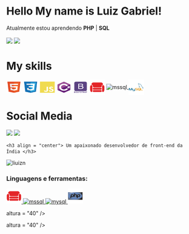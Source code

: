 <h1>Hello My name is Luiz Gabriel!</h1>
Atualmente estou aprendendo <b>PHP</b> | <b>SQL</b>
 <br><br>

<div>
    <img height="160em" src="https://github-readme-stats.vercel.app/api?username=liuizn&show_icons=true&theme=tokyonight">
    <img height="160em" src="https://github-readme-stats.vercel.app/api/top-langs/?username=liuizn&layout=compact&langs_count=16&theme=tokyonight">
</div>
<div style="display: inline_block">
    <h1>My skills </h1>
  <img align="center" alt="HTML" height="30" width="40" src="https://raw.githubusercontent.com/devicons/devicon/master/icons/html5/html5-original.svg">
  <img align="center" alt="CSS" height="30" width="40" src="https://raw.githubusercontent.com/devicons/devicon/master/icons/css3/css3-original.svg">
  <img align="center" alt="Js" height="30" width="40" src="https://raw.githubusercontent.com/devicons/devicon/master/icons/javascript/javascript-plain.svg">
  <img align="center" alt="Csharp" height="30" width="40" src="https://raw.githubusercontent.com/devicons/devicon/master/icons/csharp/csharp-original.svg">
  <img align="center" alt="bootstrap"height="30" width="40" src="https://raw.githubusercontent.com/devicons/devicon/master/icons/bootstrap/bootstrap-plain-wordmark.svg"/>
  <img align="center" alt="couchdb" width="40" height="40" src="https://raw.githubusercontent.com/devicons/devicon/0d6c64dbbf311879f7d563bfc3ccf559f9ed111c/icons/couchdb/couchdb-original.svg" />
  <img align="center" alt="mssql" width="40" height="40" src="https://www.svgrepo.com/show/303229/microsoft-sql-server-logo.svg"/><a href="https://www.mysql.com/">
  <img align="center" alt="mysql" width="40" height="40" src="https://raw.githubusercontent.com/devicons/devicon/master/icons/mysql/mysql-original-wordmark.svg"/> </a> </p>
</div>
<div>
  <h1>Social Media</h1>
  <a href = "mailto: luizgabrielsnogueira@gmail.com"><img src="https://img.shields.io/badge/-Gmail-%23EA4335?style=for-the-badge&logo=gmail&logoColor=white" target="_blank"></a>
  <a href="https://www.linkedin.com/in/luiz-gabriel-dos-santos-nogueira-1281981a2/" target="_blank"><img src="https://img.shields.io/badge/-LinkedIn-%230077B5?style=for-the-badge&logo=linkedin&logoColor=white" target="_blank"></a>
    
    <h3 align = "center"> Um apaixonado desenvolvedor de front-end da Índia </h3>

<p align = "left"> <img src = "https://komarev.com/ghpvc/?username=liuizn&label=Profile%20views&color= 0e75b6 & style = flat "alt =" liuizn "/> </p>




<h3 align =" left "> Linguagens e ferramentas: </h3>
<p align = "left"> <a href="https://couchdb.apache.org/" target="_blank"> <img src = "https://raw.githubusercontent.com/devicons/devicon/0d6c64dbbf311879f7d563bfc3ccf559f9ed111c /icons/couchdb/couchdb-original.svg "alt =" couchdb "width =" 40 "height =" 40 "/> </a> <a href =" https://www.microsoft.com/en-us / sql-server "target =" _ blank "> <img src =" https://www.svgrepo.com/show/303229/microsoft-sql-server-logo.svg "alt =" mssql "width =" 40 " height = "40" /> </a> <a href="https://www.mysql.com/" target="_blank"> <img src = "https: //raw.githubusercontent.com / devicons / devicon / master / icons / mysql / mysql-original-wordmark.svg "alt =" mysql "width =" 40 "height =" 40 "/> </a> <a href =" https: // www.php.net "target =" _ blank "> <img src =" https://raw.githubusercontent.com/devicons/devicon/master/icons/php/php-original.svg "alt =" php "width = "40" altura = "40" /> </a> </p>altura = "40" /> </a> </p>altura = "40" /> </a> </p>

</div>
